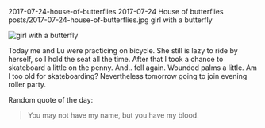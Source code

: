 2017-07-24-house-of-butterflies
2017-07-24
House of butterflies
posts/2017-07-24-house-of-butterflies.jpg
girl with a butterfly

![girl with a butterfly](posts/2017-07-24-house-of-butterflies.jpg)

Today me and Lu were practicing on bicycle. She still is lazy to
ride by herself, so I hold the seat all the time. After that I took a chance to skateboard a little
on the penny. And.. fell again. Wounded palms a little. Am I too old for skateboarding?
Nevertheless tomorrow going to join evening roller party.

Random quote of the day:
> You may not have my name, but you have my blood.